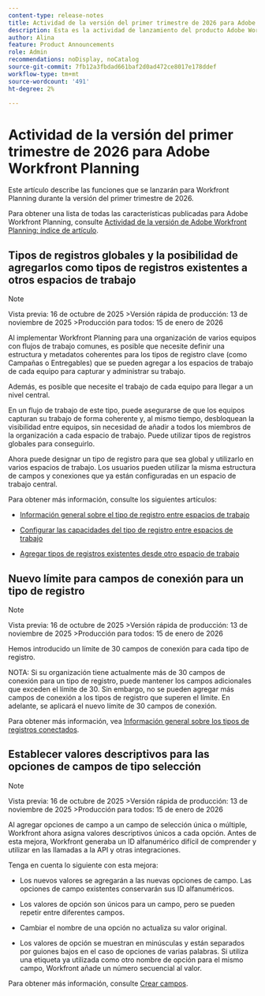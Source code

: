```yaml
---
content-type: release-notes
title: Actividad de la versión del primer trimestre de 2026 para Adobe Workfront Planning
description: Esta es la actividad de lanzamiento del producto Adobe Workfront Planning para el primer trimestre de 2026.
author: Alina
feature: Product Announcements
role: Admin
recommendations: noDisplay, noCatalog
source-git-commit: 7fb12a3fbdad661baf2d0ad472ce8017e178ddef
workflow-type: tm+mt
source-wordcount: '491'
ht-degree: 2%

---
```


# Actividad de la versión del primer trimestre de 2026 para Adobe Workfront Planning

Este artículo describe las funciones que se lanzarán para Workfront Planning durante la versión del primer trimestre de 2026.

<!--keep the sentence below for all future quarterly release pages-->

Para obtener una lista de todas las características publicadas para Adobe Workfront Planning, consulte [Actividad de la versión de Adobe Workfront Planning: índice de artículo](/help/quicksilver/product-announcements/product-releases/planning-release-activity/planning-release-activity-article-index.md).


<!--## New field search box in the Filters, Fields, and Row colors icons in Planning views

>[!NOTE]
>
>Preview: October 30, 2025 
>Production fast release: November 13, 2025 
>Production for everyone:  January 15, 2026 


You can now search for a specific field when building a view element in record type view. The new search boxes have been added when you build a filter, sort, grouping, or when you configure your fields or row colors. Prior to this enhancement, you could simply scroll through the list of available fields.
This improvement is available in all views.

For information, see [Manage the table view](/help/quicksilver/planning/views/manage-the-table-view.md).-->


## Tipos de registros globales y la posibilidad de agregarlos como tipos de registros existentes a otros espacios de trabajo

>[!NOTE]
>
>Vista previa: 16 de octubre de 2025
>&#x200B;>Versión rápida de producción: 13 de noviembre de 2025
>&#x200B;>Producción para todos: 15 de enero de 2026

Al implementar Workfront Planning para una organización de varios equipos con flujos de trabajo comunes, es posible que necesite definir una estructura y metadatos coherentes para los tipos de registro clave (como Campañas o Entregables) que se pueden agregar a los espacios de trabajo de cada equipo para capturar y administrar su trabajo.

Además, es posible que necesite el trabajo de cada equipo para llegar a un nivel central.

En un flujo de trabajo de este tipo, puede asegurarse de que los equipos capturan su trabajo de forma coherente y, al mismo tiempo, desbloquean la visibilidad entre equipos, sin necesidad de añadir a todos los miembros de la organización a cada espacio de trabajo. Puede utilizar tipos de registros globales para conseguirlo.

Ahora puede designar un tipo de registro para que sea global y utilizarlo en varios espacios de trabajo. Los usuarios pueden utilizar la misma estructura de campos y conexiones que ya están configuradas en un espacio de trabajo central.

Para obtener más información, consulte los siguientes artículos:

* [Información general sobre el tipo de registro entre espacios de trabajo](/help/quicksilver/planning/architecture/cross-workspace-record-types-overview.md)

* [Configurar las capacidades del tipo de registro entre espacios de trabajo](/help/quicksilver/planning/architecture/configure-record-type-cross-workspace-capabilities.md)

* [Agregar tipos de registros existentes desde otro espacio de trabajo](/help/quicksilver/planning/architecture/add-existing-record-types-from-another-workspace.md)

## Nuevo límite para campos de conexión para un tipo de registro

>[!NOTE]
>
>Vista previa: 16 de octubre de 2025
>&#x200B;>Versión rápida de producción: 13 de noviembre de 2025
>&#x200B;>Producción para todos: 15 de enero de 2026

Hemos introducido un límite de 30 campos de conexión para cada tipo de registro.

NOTA: Si su organización tiene actualmente más de 30 campos de conexión para un tipo de registro, puede mantener los campos adicionales que exceden el límite de 30. Sin embargo, no se pueden agregar más campos de conexión a los tipos de registro que superen el límite. En adelante, se aplicará el nuevo límite de 30 campos de conexión.

Para obtener más información, vea [Información general sobre los tipos de registros conectados](/help/quicksilver/planning/architecture/connect-record-types-overview.md).

## Establecer valores descriptivos para las opciones de campos de tipo selección

>[!NOTE]
>
>Vista previa: 16 de octubre de 2025
>&#x200B;>Versión rápida de producción: 13 de noviembre de 2025
>&#x200B;>Producción para todos: 15 de enero de 2026

Al agregar opciones de campo a un campo de selección única o múltiple, Workfront ahora asigna valores descriptivos únicos a cada opción. Antes de esta mejora, Workfront generaba un ID alfanumérico difícil de comprender y utilizar en las llamadas a la API y otras integraciones.

Tenga en cuenta lo siguiente con esta mejora:

* Los nuevos valores se agregarán a las nuevas opciones de campo. Las opciones de campo existentes conservarán sus ID alfanuméricos.

* Los valores de opción son únicos para un campo, pero se pueden repetir entre diferentes campos.

* Cambiar el nombre de una opción no actualiza su valor original.

* Los valores de opción se muestran en minúsculas y están separados por guiones bajos en el caso de opciones de varias palabras. Si utiliza una etiqueta ya utilizada como otro nombre de opción para el mismo campo, Workfront añade un número secuencial al valor.

Para obtener más información, consulte [Crear campos](/help/quicksilver/planning/fields/create-fields.md).